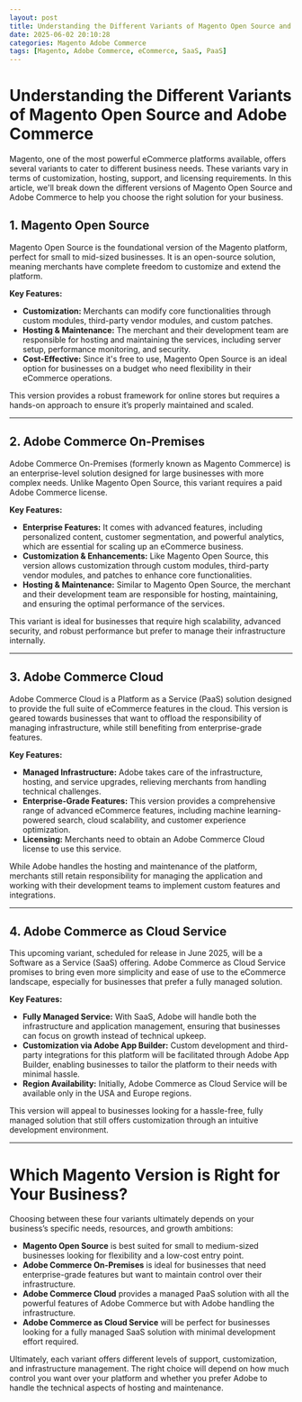 ```yaml
---
layout: post
title: Understanding the Different Variants of Magento Open Source and Adobe Commerce
date: 2025-06-02 20:10:28
categories: Magento Adobe Commerce
tags: [Magento, Adobe Commerce, eCommerce, SaaS, PaaS]
---
```


# Understanding the Different Variants of Magento Open Source and Adobe Commerce

Magento, one of the most powerful eCommerce platforms available, offers several variants to cater to different business needs. These variants vary in terms of customization, hosting, support, and licensing requirements. In this article, we'll break down the different versions of Magento Open Source and Adobe Commerce to help you choose the right solution for your business.

## 1. Magento Open Source

Magento Open Source is the foundational version of the Magento platform, perfect for small to mid-sized businesses. It is an open-source solution, meaning merchants have complete freedom to customize and extend the platform. 

**Key Features:**
- **Customization:** Merchants can modify core functionalities through custom modules, third-party vendor modules, and custom patches.
- **Hosting & Maintenance:** The merchant and their development team are responsible for hosting and maintaining the services, including server setup, performance monitoring, and security.
- **Cost-Effective:** Since it's free to use, Magento Open Source is an ideal option for businesses on a budget who need flexibility in their eCommerce operations.

This version provides a robust framework for online stores but requires a hands-on approach to ensure it’s properly maintained and scaled.

---

## 2. Adobe Commerce On-Premises

Adobe Commerce On-Premises (formerly known as Magento Commerce) is an enterprise-level solution designed for large businesses with more complex needs. Unlike Magento Open Source, this variant requires a paid Adobe Commerce license.

**Key Features:**
- **Enterprise Features:** It comes with advanced features, including personalized content, customer segmentation, and powerful analytics, which are essential for scaling up an eCommerce business.
- **Customization & Enhancements:** Like Magento Open Source, this version allows customization through custom modules, third-party vendor modules, and patches to enhance core functionalities.
- **Hosting & Maintenance:** Similar to Magento Open Source, the merchant and their development team are responsible for hosting, maintaining, and ensuring the optimal performance of the services.

This variant is ideal for businesses that require high scalability, advanced security, and robust performance but prefer to manage their infrastructure internally.

---

## 3. Adobe Commerce Cloud

Adobe Commerce Cloud is a Platform as a Service (PaaS) solution designed to provide the full suite of eCommerce features in the cloud. This version is geared towards businesses that want to offload the responsibility of managing infrastructure, while still benefiting from enterprise-grade features.

**Key Features:**
- **Managed Infrastructure:** Adobe takes care of the infrastructure, hosting, and service upgrades, relieving merchants from handling technical challenges.
- **Enterprise-Grade Features:** This version provides a comprehensive range of advanced eCommerce features, including machine learning-powered search, cloud scalability, and customer experience optimization.
- **Licensing:** Merchants need to obtain an Adobe Commerce Cloud license to use this service.

While Adobe handles the hosting and maintenance of the platform, merchants still retain responsibility for managing the application and working with their development teams to implement custom features and integrations.

---

## 4. Adobe Commerce as Cloud Service

This upcoming variant, scheduled for release in June 2025, will be a Software as a Service (SaaS) offering. Adobe Commerce as Cloud Service promises to bring even more simplicity and ease of use to the eCommerce landscape, especially for businesses that prefer a fully managed solution.

**Key Features:**
- **Fully Managed Service:** With SaaS, Adobe will handle both the infrastructure and application management, ensuring that businesses can focus on growth instead of technical upkeep.
- **Customization via Adobe App Builder:** Custom development and third-party integrations for this platform will be facilitated through Adobe App Builder, enabling businesses to tailor the platform to their needs with minimal hassle.
- **Region Availability:** Initially, Adobe Commerce as Cloud Service will be available only in the USA and Europe regions.

This version will appeal to businesses looking for a hassle-free, fully managed solution that still offers customization through an intuitive development environment.

---

# Which Magento Version is Right for Your Business?

Choosing between these four variants ultimately depends on your business’s specific needs, resources, and growth ambitions:

- **Magento Open Source** is best suited for small to medium-sized businesses looking for flexibility and a low-cost entry point.
- **Adobe Commerce On-Premises** is ideal for businesses that need enterprise-grade features but want to maintain control over their infrastructure.
- **Adobe Commerce Cloud** provides a managed PaaS solution with all the powerful features of Adobe Commerce but with Adobe handling the infrastructure.
- **Adobe Commerce as Cloud Service** will be perfect for businesses looking for a fully managed SaaS solution with minimal development effort required.

Ultimately, each variant offers different levels of support, customization, and infrastructure management. The right choice will depend on how much control you want over your platform and whether you prefer Adobe to handle the technical aspects of hosting and maintenance.